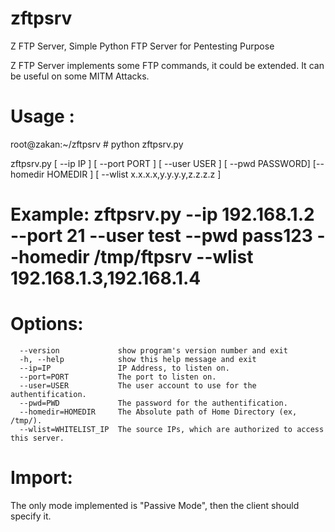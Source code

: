 # zftpsrv
Z FTP Server, Simple Python FTP Server for Pentesting Purpose


Z FTP Server implements some FTP commands, it could be extended. It can be useful on some MITM Attacks.

# Usage :
root@zakan:~/zftpsrv # python zftpsrv.py


zftpsrv.py [ --ip IP ] [ --port PORT ] [ --user USER ] [ --pwd PASSWORD] [--homedir HOMEDIR ] [ --wlist x.x.x.x,y.y.y.y,z.z.z.z ]

# Example: zftpsrv.py --ip 192.168.1.2 --port 21 --user test --pwd pass123 --homedir /tmp/ftpsrv --wlist 192.168.1.3,192.168.1.4


# Options:

      --version             show program's version number and exit
      -h, --help            show this help message and exit
      --ip=IP               IP Address, to listen on.
      --port=PORT           The port to listen on.
      --user=USER           The user account to use for the authentification.
      --pwd=PWD             The password for the authentification.
      --homedir=HOMEDIR     The Absolute path of Home Directory (ex, /tmp/).
      --wlist=WHITELIST_IP  The source IPs, which are authorized to access this server.

# Import:
	
The only mode implemented is "Passive Mode", then the client should specify it.